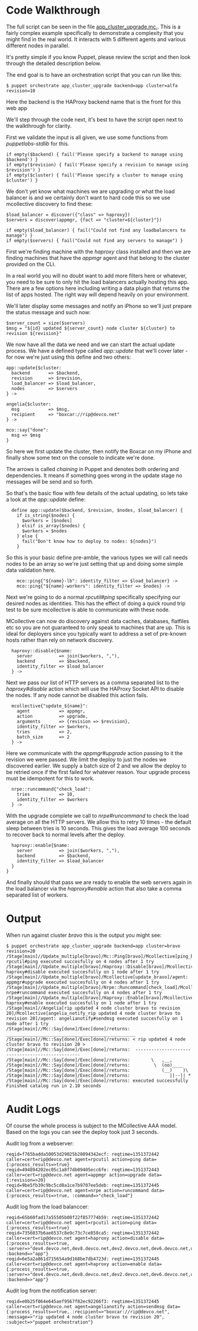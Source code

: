 Code Walkthrough
================

The full script can be seen in the file [app_cluster_upgrade.mc.](https://github.com/ripienaar/puppet-mcollective/blob/master/example/web_deploy/app_cluster_upgrade.mc).  This is a
fairly complex example specifically to demonstrate a complexity that you might
find in the real world.  It interacts with 5 different agents and various
different nodes in parallel.

It's pretty simple if you know Puppet, please review the script and then look
through the detailed description below.

The end goal is to have an orchestration script that you can run like this:

    $ puppet orchestrate app_cluster_upgrade backend=app cluster=alfa revision=10

Here the backend is the HAProxy backend name that is the front for this web app

We'll step through the code next, it's best to have the script open next to the
walkthrough for clarity.

First we validate the input is all given, we use some functions from
*puppetlabs-stdlib* for this.


    if empty($backend) { fail('Please specify a backend to manage using $backend') }
    if empty($revision) { fail('Please specify a revision to manage using $revision') }
    if empty($cluster) { fail('Please specify a cluster to manage using $cluster') }

We don't yet know what machines we are upgrading or what the load balancer is
and we certainly don't want to hard code this so we use mcollective discovery
to find these:

    $load_balancer = discover({"class" => haproxy})
    $servers = discover(appmgr, {fact => "cluster=${cluster}"})

    if empty($load_balancer) { fail("Could not find any loadbalancers to manage") }
    if empty($servers) { fail("Could not find any servers to manage") }

First we're finding machine with the *haproxy* class installed and then we are
finding machines that have the *appmgr* agent and that belong to the cluster
provided on the CLI.

In a real world you will no doubt want to add more filters here or whatever, you
need to be sure to only hit the load balancers actually hosting this app.  There
are a few options here including writing a data plugin that returns the list of
apps hosted.  The right way will depend heavily on your environment.

We'll later display some messages and notify an iPhone so we'll just prepare the
status message and such now:

    $server_count = size($servers)
    $msg = "${id} updated ${server_count} node cluster ${cluster} to revision ${revision}"

We now have all the data we need and we can start the actual update process.  We
have a defined type called *app::update* that we'll cover later - for now we're
just using this define and two others:


    app::update{$cluster:
      backend       => $backend,
      revision      => $revision,
      load_balancer => $load_balancer,
      nodes         => $servers
    } ->

    angelia{$cluster:
      msg           => $msg,
      recipient     => "boxcar://rip@devco.net"
    } ->

    mco::say{"done":
      msg => $msg
    }

So here we first update the cluster, then notify the Boxcar on my iPhone and
finally show some text on the console to indicate we're done.

The arrows is called *chaining* in Puppet and denotes both ordering and
dependencies.  It means if something goes wrong in the update stage no messages
will be send and so forth.

So that's the basic flow with few details of the actual updating, so lets take a
look at the *app::update* define:


      define app::update($backend, $revision, $nodes, $load_balancer) {
        if is_string($nodes) {
          $workers = [$nodes]
        } elsif is_array($nodes) {
          $workers = $nodes
        } else {
          fail("Don't know how to deploy to nodes: ${nodes}")
        }

So this is your basic define pre-amble, the various types we will call needs
nodes to be an array so we're just setting that up and doing some simple data
validation here.

        mco::ping{"${name}-lb": identity_filter => $load_balancer} ->
        mco::ping{"${name}-workers": identity_filter => $nodes} ->

Next we're going to do a normal *rpcutil#ping* specifically specifying our
desired nodes as identities.  This has the effect of doing a quick round trip
test to be sure mcollective is able to communicate with these node.

MCollective can now do discovery against data caches, databases, flatfiles etc
so you are not guaranteed to only speak to machines that are up.  This is ideal
for deployers since you typically want to address a set of pre-known hosts
rather than rely on network discovery.


      haproxy::disable{$name:
        server          => join($workers, ","),
        backend         => $backend,
        identity_filter => $load_balancer
      } ->

Next we pass our list of HTTP servers as a comma separated list to the
*haproxy#disable* action which will use the HAProxy Socket API to disable the
nodes.  If any node cannot be disabled this action fails.


      mcollective{"update_${name}":
        agent           => appmgr,
        action          => upgrade,
        arguments       => {revision => $revision},
        identity_filter => $workers,
        tries           => 2,
        batch_size      => 2
      } ->

Here we communicate with the *appmgr#upgrade* action passing to it the revision
we were passed.  We limit the deploy to just the nodes we discovered earlier.
We supply a batch size of 2 and we allow the deploy to be retried once if the
first failed for whatever reason.  Your upgrade process must be idempotent for
this to work.


      nrpe::runcommand{"check_load":
        tries           => 10,
        identity_filter => $workers
      } ->

With the upgrade complete we call to *nrpe#runcommand* to check the load average
on all the HTTP servers.  We allow this to retry 10 times - the default sleep
between tries is 10 seconds.  This gives the load average 100 seconds to recover
back to normal levels after the deploy.


      haproxy::enable{$name:
        server          => join($workers, ","),
        backend         => $backend,
        identity_filter => $load_balancer
      }
    }

And finally should that pass we are ready to enable the web servers again in the
load balancer via the *haproxy#enable* action that also take a comma separated
list of workers.

Output
======

When run against cluster *bravo* this is the output you might see:

    $ puppet orchestrate app_cluster_upgrade backend=app cluster=bravo revision=20
    /Stage[main]//Update_multiple[bravo]/Mc::Ping[bravo]/Mcollective[ping_bravo]/agent: rpcutil#ping executed succesfully on 4 nodes after 1 try
    /Stage[main]//Update_multiple[bravo]/Haproxy::Disable[bravo]/Mcollective[haproxy::disable::app/bravo]/agent: haproxy#disable executed succesfully on 1 node after 1 try
    /Stage[main]//Update_multiple[bravo]/Mcollective[update_bravo]/agent: appmgr#upgrade executed succesfully on 4 nodes after 1 try
    /Stage[main]//Update_multiple[bravo]/Nrpe::Runcommand[check_load]/Mcollective[nrpe_check_load]/agent: nrpe#runcommand executed succesfully on 4 nodes after 1 try
    /Stage[main]//Update_multiple[bravo]/Haproxy::Enable[bravo]/Mcollective[haproxy::enable::app/bravo]/agent: haproxy#enable executed succesfully on 1 node after 1 try
    /Stage[main]//Angelia[rip updated 4 node cluster bravo to revision 20]/Mcollective[angelia_notify_rip updated 4 node cluster bravo to revision 20]/agent: angelianotify#sendmsg executed succesfully on 1 node after 1 try
    /Stage[main]//Mc::Say[done]/Exec[done]/returns:  _________________________________________________
    /Stage[main]//Mc::Say[done]/Exec[done]/returns: < rip updated 4 node cluster bravo to revision 20 >
    /Stage[main]//Mc::Say[done]/Exec[done]/returns:  -------------------------------------------------
    /Stage[main]//Mc::Say[done]/Exec[done]/returns:        \   ,__,
    /Stage[main]//Mc::Say[done]/Exec[done]/returns:         \  (oo)____
    /Stage[main]//Mc::Say[done]/Exec[done]/returns:            (__)    )\
    /Stage[main]//Mc::Say[done]/Exec[done]/returns:               ||--|| *
    /Stage[main]//Mc::Say[done]/Exec[done]/returns: executed successfully
    Finished catalog run in 2.10 seconds

Audit Logs
==========

Of course the whole process is subject to the MCollective AAA model.  Based on the logs you can see the deploy took just 3 seconds.

Audit log from a webserver:

    reqid=f765badda50053d29025b28094342ecf: reqtime=1351372442 caller=cert=rip@devco.net agent=rpcutil action=ping data={:process_results=>true}
    reqid=494894202ec05c1a8f7db09405ecc6fe: reqtime=1351372443 caller=cert=rip@devco.net agent=appmgr action=upgrade data={:revision=>20}
    reqid=9be5fb39c9bc5cd8a1ce7b9707ee5deb: reqtime=1351372445 caller=cert=rip@devco.net agent=nrpe action=runcommand data={:process_results=>true, :command=>"check_load"}


Audit log from the load balanccer:

    reqid=65b60fad17a55505b08f22f857774b59: reqtime=1351372442 caller=cert=rip@devco.net agent=rpcutil action=ping data={:process_results=>true}
    reqid=7356037b6ae6537c8e9c73c7ce858ca5: reqtime=1351372442 caller=cert=rip@devco.net agent=haproxy action=disable data={:process_results=>true, :server=>"dev4.devco.net,dev8.devco.net,dev2.devco.net,dev6.devco.net,dev10.devco.net", :backend=>"app"}
    reqid=6e5a2a861d715654a9d168be7db4723d: reqtime=1351372445 caller=cert=rip@devco.net agent=haproxy action=enable data={:process_results=>true, :server=>"dev4.devco.net,dev8.devco.net,dev2.devco.net,dev6.devco.net,dev10.devco.net", :backend=>"app"}

Audit log from the notification server:

    reqid=e0b25f064e645aef9567f82ec92266f3: reqtime=1351372445 caller=cert=rip@devco.net agent=angelianotify action=sendmsg data={:process_results=>true, :recipient=>"boxcar://rip@devco.net", :message=>"rip updated 4 node cluster bravo to revision 20", :subject=>"puppet orchestration"}

